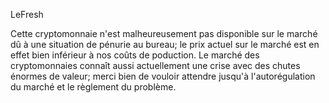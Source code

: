 LeFresh

Cette cryptomonnaie n'est malheureusement pas disponible sur le marché dû à une situation de pénurie au bureau; le prix actuel sur le marché est en effet bien inférieur à nos coûts de poduction. Le marché des cryptomonnaies connaît aussi actuellement une crise avec des chutes énormes de valeur; merci bien de vouloir attendre jusqu'à l'autorégulation du marché et le règlement du problème.
